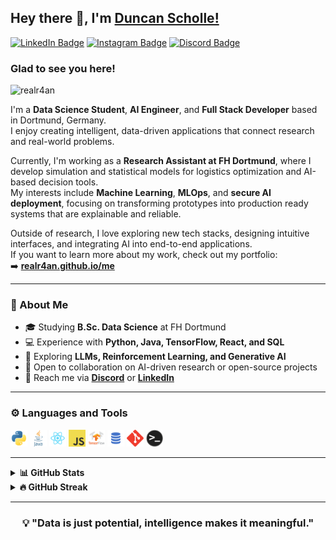 ## Hey there 👋, I'm [Duncan Scholle!](https://github.com/realr4an)

[![LinkedIn Badge](https://img.shields.io/badge/-LinkedIn-0e76a8?style=flat-square&logo=Linkedin&logoColor=white)](https://www.linkedin.com/in/duncanscholle/)
[![Instagram Badge](https://img.shields.io/badge/-Instagram-e4405f?style=flat-square&logo=Instagram&logoColor=white)](https://instagram.com/realr4an)
[![Discord Badge](https://img.shields.io/badge/-Discord-5865F2?style=flat-square&logo=discord&logoColor=white)](https://discord.com/users/realr4an)

### Glad to see you here!  
<p align="left">
  <img src="https://komarev.com/ghpvc/?username=realr4an&label=Profile%20views&color=0e75b6&style=flat" alt="realr4an" />
</p>

I'm a **Data Science Student**, **AI Engineer**, and **Full Stack Developer** based in Dortmund, Germany.  
I enjoy creating intelligent, data-driven applications that connect research and real-world problems.  

Currently, I'm working as a **Research Assistant at FH Dortmund**, where I develop simulation and statistical models for logistics optimization and AI-based decision tools.  
My interests include **Machine Learning**, **MLOps**, and **secure AI deployment**, focusing on transforming prototypes into production ready systems that are explainable and reliable.

Outside of research, I love exploring new tech stacks, designing intuitive interfaces, and integrating AI into end-to-end applications.  
If you want to learn more about my work, check out my portfolio:  
➡️ **[realr4an.github.io/me](https://realr4an.github.io/me/)**  

---

### 🧠 About Me
- 🎓 Studying **B.Sc. Data Science** at FH Dortmund  
- 💻 Experience with **Python, Java, TensorFlow, React, and SQL**  
- 🚀 Exploring **LLMs, Reinforcement Learning, and Generative AI**  
- 🤝 Open to collaboration on AI-driven research or open-source projects  
- 💬 Reach me via **[Discord](https://discord.com/users/realr4an)** or **[LinkedIn](https://www.linkedin.com/in/duncanscholle/)**  

---

### ⚙️ Languages and Tools
<code><img height="27" src="https://raw.githubusercontent.com/github/explore/master/topics/python/python.png" alt="Python"></code>
<code><img height="27" src="https://raw.githubusercontent.com/github/explore/master/topics/java/java.png" alt="Java"></code>
<code><img height="27" src="https://raw.githubusercontent.com/github/explore/master/topics/react/react.png" alt="React"></code>
<code><img height="27" src="https://raw.githubusercontent.com/github/explore/master/topics/javascript/javascript.png" alt="JavaScript"></code>
<code><img height="27" src="https://raw.githubusercontent.com/github/explore/master/topics/tensorflow/tensorflow.png" alt="TensorFlow"></code>
<code><img height="27" src="https://raw.githubusercontent.com/github/explore/master/topics/sql/sql.png" alt="SQL"></code>
<code><img height="27" src="https://raw.githubusercontent.com/github/explore/master/topics/git/git.png" alt="Git"></code>
<code><img height="27" src="https://raw.githubusercontent.com/github/explore/master/topics/terminal/terminal.png" alt="Terminal"></code>

---

<details>
  <summary><b>📊 GitHub Stats</b></summary>
  <br/>
  <img height="180em" src="https://github-readme-stats.vercel.app/api?username=realr4an&show_icons=true&hide_border=true&count_private=true&include_all_commits=true" />
  <img height="180em" src="https://github-readme-stats.vercel.app/api/top-langs/?username=realr4an&show_icons=true&hide_border=true&layout=compact&langs_count=8"/>
</details>

<details>
  <summary><b>🔥 GitHub Streak</b></summary>
  <br/>
  <img height="180em" src="https://github-readme-streak-stats.herokuapp.com/?user=realr4an&hide_border=true" />
</details>

---

<div align="center">

### 💡 "Data is just potential, intelligence makes it meaningful."

</div>
